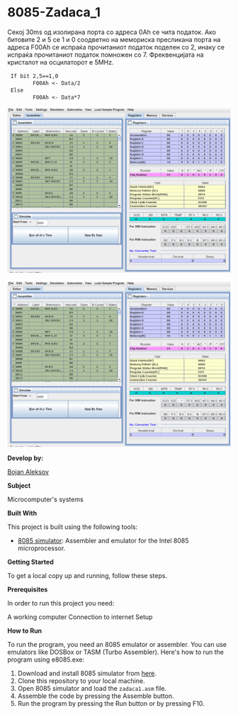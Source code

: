 # 8085-Zadaca_1

Секој 30ms од изолирана порта со адреса 0Ah се чита
податок. Ако битовите 2 и 5 се 1 и 0 соодветно на мемориска
пресликана порта на адреса F00Ah се испраќа прочитаниот
податок поделен со 2, инаку се испраќа прочитаниот податок
помножен со 7. Фреквенцијата на кристалот на осцилаторот е
5MHz.


     If bit 2,5==1,0 
            F00Ah <- Data/2
     Else
            F00Ah <- Data*7


![Screenshot (1)](https://github.com/BojanAleksov/8085---Zadaca1/blob/main/Slika%202%20(Zadaca1).png)

![Screenshot (2)](https://github.com/BojanAleksov/8085---Zadaca1/blob/main/Slika%202%20(Zadaca1).png)
 

**Develop by:**

[Bojan Aleksov](https://github.com/BojanAleksov)


**Subject**

Microcomputer's systems

**Built With**

This project is built using the following tools:

- [8085 simulator](https://github.com/8085simulator/8085simulator.github.io?tab=readme-ov-file): Assembler and emulator for the Intel 8085 microprocessor.

**Getting Started**

To get a local copy up and running, follow these steps.

**Prerequisites**

In order to run this project you need:

A working computer
Connection to internet
Setup

**How to Run**

To run the program, you need an 8085 emulator or assembler. You can use emulators like DOSBox or TASM (Turbo Assembler). Here's how to run the program using e8085.exe:

1. Download and install 8085 simulator from [here](https://github.com/8085simulator/8085simulator.github.io?tab=readme-ov-file).
2. Clone this repository to your local machine.
3. Open 8085 simulator and load the `zadaca1.asm` file.
4. Assemble the code by pressing the Assemble button.
5. Run the program by pressing the Run button or by pressing F10.
